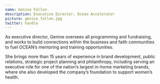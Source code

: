 ```yaml
---
name: Genine Fallon
description: Executive Director, Ocean Accelerator
picture: genine_fallon.jpg 
twitter: handle
---
```

As executive director, Genine oversees all programming and fundraising, and works to build connections within the business and faith communities to fuel OCEAN’s mentoring and training opportunities.

She brings more than 15 years of experience in brand development, public relations, strategic project planning and philanthropy, including serving an executive role for one of the nation’s largest in-home marketing brands, where she also developed the company’s foundation to support women’s health.